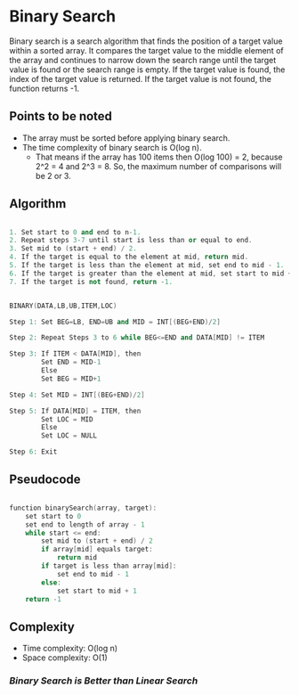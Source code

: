 # Binary Search

Binary search is a search algorithm that finds the position of a target value within a sorted array. It compares the target value to the middle element of the array and continues to narrow down the search range until the target value is found or the search range is empty. If the target value is found, the index of the target value is returned. If the target value is not found, the function returns -1.

## Points to be noted

- The array must be sorted before applying binary search.
- The time complexity of binary search is O(log n).
  - That means if the array has 100 items then O(log 100) = 2, because 2^2 = 4 and 2^3 = 8. So, the maximum number of comparisons will be 2 or 3.

## Algorithm

```cpp

1. Set start to 0 and end to n-1.
2. Repeat steps 3-7 until start is less than or equal to end.
3. Set mid to (start + end) / 2.
4. If the target is equal to the element at mid, return mid.
5. If the target is less than the element at mid, set end to mid - 1.
6. If the target is greater than the element at mid, set start to mid + 1.
7. If the target is not found, return -1.

```

```cpp

BINARY(DATA,LB,UB,ITEM,LOC)

Step 1: Set BEG=LB, END=UB and MID = INT[(BEG+END)/2]

Step 2: Repeat Steps 3 to 6 while BEG<=END and DATA[MID] != ITEM

Step 3: If ITEM < DATA[MID], then
        Set END = MID-1
        Else
        Set BEG = MID+1

Step 4: Set MID = INT[(BEG+END)/2]

Step 5: If DATA[MID] = ITEM, then
        Set LOC = MID
        Else
        Set LOC = NULL

Step 6: Exit

```

## Pseudocode

```cpp

function binarySearch(array, target):
    set start to 0
    set end to length of array - 1
    while start <= end:
        set mid to (start + end) / 2
        if array[mid] equals target:
            return mid
        if target is less than array[mid]:
            set end to mid - 1
        else:
            set start to mid + 1
    return -1

```

## Complexity

- Time complexity: O(log n)
- Space complexity: O(1)

### ***Binary Search is Better than Linear Search***
